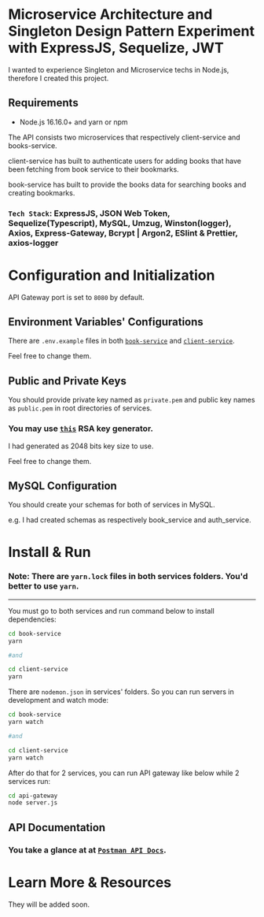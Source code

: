 # Microservice Architecture and Singleton Design Pattern Experiment with ExpressJS, Sequelize, JWT

I wanted to experience Singleton and Microservice techs in Node.js, therefore I created this project.


## Requirements

- Node.js 16.16.0+ and yarn or npm



The API consists two microservices that respectively client-service and books-service.

client-service has built to authenticate users for adding books that have been fetching from book service to their bookmarks.

book-service has built to provide the books data for searching books and creating bookmarks.

### `Tech Stack`: ExpressJS, JSON Web Token, Sequelize(Typescript), MySQL, Umzug, Winston(logger), Axios, Express-Gateway, Bcrypt | Argon2, ESlint & Prettier, axios-logger



# Configuration and Initialization

API Gateway port is set to `8080` by default.
## Environment Variables' Configurations

There are  `.env.example` files in both [`book-service`](./book-service/.env.example) and [`client-service`](./client-service/.env.example).

Feel free to change them.
## Public and Private Keys

You should provide private key named as `private.pem` and public key names as `public.pem` in root directories of services.

### You may use [`this`](http://travistidwell.com/jsencrypt/demo/) RSA key generator.
I had generated as 2048 bits key size to use.

Feel free to change them.

## MySQL Configuration

You should create your schemas for both of services in MySQL.

e.g. I had created schemas as respectively book_service and auth_service.


# Install & Run

### Note: There are `yarn.lock` files in both services folders. You'd better to use `yarn`.

<hr>

You must go to both services and run command below to install dependencies:
```sh
cd book-service
yarn

#and

cd client-service
yarn
```

There are `nodemon.json` in services' folders. So you can run servers in development and watch mode:
```sh
cd book-service
yarn watch

#and

cd client-service
yarn watch
```

After do that for 2 services, you can run API gateway like below while 2 services run:
```sh
cd api-gateway
node server.js
```

## API Documentation

### You take a glance at at [`Postman API Docs`](https://documenter.getpostman.com/view/6383857/VUqoRyqS).



# Learn More & Resources

They will be added soon.